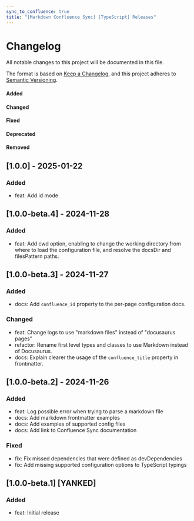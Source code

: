 ```yaml
---
sync_to_confluence: true
title: "[Markdown Confluence Sync] [TypeScript] Releases"
---
```


# Changelog

All notable changes to this project will be documented in this file.

The format is based on [Keep a Changelog](https://keepachangelog.com/en/1.0.0/),
and this project adheres to [Semantic Versioning](https://semver.org/spec/v2.0.0.html).

#### Added
#### Changed
#### Fixed
#### Deprecated
#### Removed

## [1.0.0] - 2025-01-22

### Added

* feat: Add id mode

## [1.0.0-beta.4] - 2024-11-28

### Added

* feat: Add cwd option, enabling to change the working directory from where to load the configuration file, and resolve the docsDir and filesPattern paths.


## [1.0.0-beta.3] - 2024-11-27

### Added

* docs: Add `confluence_id` property to the per-page configuration docs.

### Changed

* feat: Change logs to use "markdown files" instead of "docusaurus pages"
* refactor: Rename first level types and classes to use Markdown instead of Docusaurus.
* docs: Explain clearer the usage of the `confluence_title` property in frontmatter.


## [1.0.0-beta.2] - 2024-11-26

### Added

* feat: Log possible error when trying to parse a markdown file
* docs: Add markdown frontmatter examples
* docs: Add examples of supported config files
* docs: Add link to Confluence Sync documentation

### Fixed

* fix: Fix missed dependencies that were defined as devDependencies
* fix: Add missing supported configuration options to TypeScript typings

## [1.0.0-beta.1] [YANKED]

### Added

* feat: Initial release

